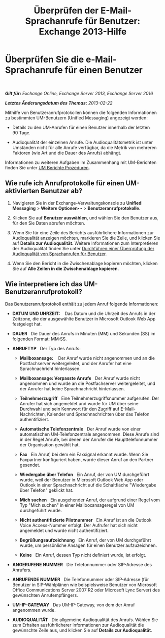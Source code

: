 ﻿---
title: 'Überprüfen der E-Mail-Sprachanrufe für Benutzer: Exchange 2013-Hilfe'
TOCTitle: Überprüfen Sie die e-Mail-Sprachanrufe für einen Benutzer
ms:assetid: 95768fe3-3ae2-43bd-9cbf-18c3b85c4592
ms:mtpsurl: https://technet.microsoft.com/de-de/library/JJ659070(v=EXCHG.150)
ms:contentKeyID: 50554861
ms.date: 05/23/2018
mtps_version: v=EXCHG.150
ms.translationtype: MT
---

# Überprüfen Sie die e-Mail-Sprachanrufe für einen Benutzer

 

_**Gilt für:** Exchange Online, Exchange Server 2013, Exchange Server 2016_

_**Letztes Änderungsdatum des Themas:** 2013-02-22_

Mithilfe von Benutzeranrufprotokollen können die folgenden Informationen zu bestimmten UM-Benutzern (Unified Messaging) angezeigt werden:

  - Details zu den UM-Anrufen für einen Benutzer innerhalb der letzten 90 Tage.

  - Audioqualität der einzelnen Anrufe. Die Audioqualitätsmetrik ist unter Umständen nicht für alle Anrufe verfügbar, da die Metrik von mehreren Faktoren (wie Art und die Dauer des Anrufs) abhängt.

Informationen zu weiteren Aufgaben im Zusammenhang mit UM-Berichten finden Sie unter [UM Berichte Prozeduren](um-reports-procedures-exchange-2013-help.md).

## Wie rufe ich Anrufprotokolle für einen UM-aktivierten Benutzer ab?

1.  Navigieren Sie in der Exchange-Verwaltungskonsole zu **Unified Messaging** \> **Weitere Optionen**![Weitere Optionen (Symbol)](images/JJ150550.5381819e-3b21-4873-8714-e9b956290b28(EXCHG.150).gif "Weitere Optionen (Symbol)") \> **Benutzeranrufprotokolle**.

2.  Klicken Sie auf **Benutzer auswählen**, und wählen Sie den Benutzer aus, für den Sie Daten abrufen möchten.

3.  Wenn Sie für eine Zeile des Berichts ausführlichere Informationen zur Audioqualität anzeigen möchten, markieren Sie die Zeile, und klicken Sie auf **Details zur Audioqualität**. Weitere Informationen zum Interpretieren der Audioqualität finden Sie unter [Durchführen einer Überprüfung der Audioqualität von Sprachanrufen für Benutzer](investigate-the-audio-quality-of-voice-calls-for-a-user-exchange-2013-help.md).

4.  Wenn Sie den Bericht in die Zwischenablage kopieren möchten, klicken Sie auf **Alle Zeilen in die Zwischenablage kopieren**.

## Wie interpretiere ich das UM-Benutzeranrufprotokoll?

Das Benutzeranrufprotokoll enthält zu jedem Anruf folgende Informationen:

  - **DATUM UND UHRZEIT:**    Das Datum und die Uhrzeit des Anrufs in der Zeitzone, die der ausgewählte Benutzer in Microsoft Outlook Web App festgelegt hat.

  - **DAUER**   Die Dauer des Anrufs in Minuten (MM) und Sekunden (SS) im folgenden Format: MM:SS.

  - **ANRUFTYP**   Der Typ des Anrufs:
    
      - **Mailboxansage:**    Der Anruf wurde nicht angenommen und an die Postfachserver weitergeleitet, und der Anrufer hat eine Sprachnachricht hinterlassen.
    
      - **Mailboxansage: Verpasste Anrufe**   Der Anruf wurde nicht angenommen und wurde an die Postfachserver weitergeleitet, und der Anrufer hat keine Sprachnachricht hinterlassen.
    
      - **Teilnehmerzugriff**   Eine Teilnehmerzugriffsnummer aufgerufen. Der Anrufer hat sich angemeldet und wurde für UM über seine Durchwahl und sein Kennwort für den Zugriff auf E-Mail-Nachrichten, Kalender und Sprachnachrichten über das Telefon authentifiziert.
    
      - **Automatische Telefonzentrale**   Der Anruf wurde von einer automatischen UM-Telefonzentrale angenommen. Diese Anrufe sind in der Regel Anrufe, bei denen der Anrufer die Haupttelefonnummer der Organisation gewählt hat.
    
      - **Fax**   Ein Anruf, bei dem ein Faxsignal erkannt wurde. Wenn Sie Faxpartner konfiguriert haben, wurde dieser Anruf an den Partner gesendet.
    
      - **Wiedergabe über Telefon**   Ein Anruf, der von UM durchgeführt wurde, weil der Benutzer in Microsoft Outlook Web App oder Outlook in einer Sprachnachricht auf die Schaltfläche "Wiedergabe über Telefon" geklickt hat.
    
      - **Mich suchen**   Ein ausgehender Anruf, der aufgrund einer Regel vom Typ "Mich suchen" in einer Mailboxansageregel von UM durchgeführt wurde.
    
      - **Nicht authentifizierte Pilotnummer**   Ein Anruf ist an die Outlook Voice Access-Nummer erfolgt. Der Aufrufer hat sich nicht angemeldet und wurde nicht authentifiziert.
    
      - **Begrüßungsaufzeichnung**   Ein Anruf, der von UM durchgeführt wurde, um persönliche Ansagen für einen Benutzer aufzuzeichnen.
    
      - **Keine**   Ein Anruf, dessen Typ nicht definiert wurde, ist erfolgt.

  - **ANGERUFENE NUMMER**   Die Telefonnummer oder SIP-Adresse des Anrufers.

  - **ANRUFENDE NUMMER**   Die Telefonnummer oder SIP-Adresse (für Benutzer in SIP-Wählplänen wie beispielsweise Benutzer von Microsoft Office Communications Server 2007 R2 oder Microsoft Lync Server) des gewünschten Anrufempfängers.

  - **UM-IP-GATEWAY**   Das UM-IP-Gateway, von dem der Anruf angenommen wurde.

  - **AUDIOQUALITÄT**   Die allgemeine Audioqualität des Anrufs. Wählen Sie zum Erhalten ausführlicherer Informationen zur Audioqualität die gewünschte Zeile aus, und klicken Sie auf **Details zur Audioqualität**.

